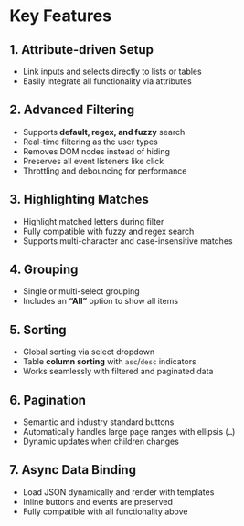 # Key Features

## 1. Attribute-driven Setup

- Link inputs and selects directly to lists or tables
- Easily integrate all functionality via attributes

## 2. Advanced Filtering

- Supports **default, regex, and fuzzy** search
- Real-time filtering as the user types
- Removes DOM nodes instead of hiding
- Preserves all event listeners like click
- Throttling and debouncing for performance

## 3. Highlighting Matches

- Highlight matched letters during filter
- Fully compatible with fuzzy and regex search
- Supports multi-character and case-insensitive matches

## 4. Grouping

- Single or multi-select grouping
- Includes an **“All”** option to show all items

## 5. Sorting

- Global sorting via select dropdown
- Table **column sorting** with `asc`/`desc` indicators
- Works seamlessly with filtered and paginated data

## 6. Pagination

- Semantic and industry standard buttons
- Automatically handles large page ranges with ellipsis (`…`)
- Dynamic updates when children changes

## 7. Async Data Binding

- Load JSON dynamically and render with templates
- Inline buttons and events are preserved
- Fully compatible with all functionality above
